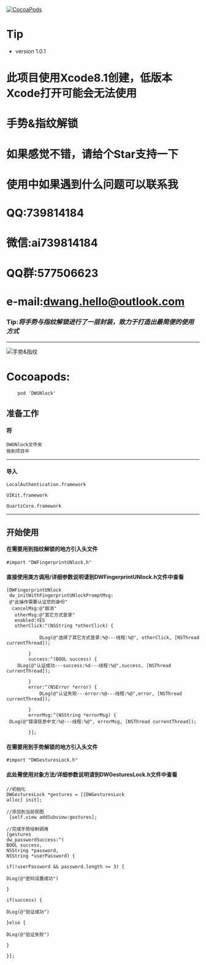 [![CocoaPods](http://img.shields.io/cocoapods/v/DWUNlock.svg?style=flat)](http://cocoapods.org/?q=DWUNlock)
# Tip
- version 1.0.1

# 此项目使用Xcode8.1创建，低版本Xcode打开可能会无法使用
# 手势&amp;指纹解锁
# 如果感觉不错，请给个Star支持一下
# 使用中如果遇到什么问题可以联系我
# QQ:739814184 
# 微信:ai739814184
# QQ群:577506623
# e-mail:dwang.hello@outlook.com
### Tip:*将手势与指纹解锁进行了一层封装，致力于打造出最简便的使用方式*
---

![手势&指纹](https://github.com/dwanghello/DWUNlock/blob/master/手势%26指纹.gif)

# Cocoapods:
        pod 'DWUNlock'
## 准备工作
#### 将
    DWUNlock文件夹
    拖到项目中

---
#### 导入    
    LocalAuthentication.framework

    UIKit.framework

    QuartzCore.framework

---
## 开始使用
#### 在需要用到指纹解锁的地方引入头文件
    #import "DWFingerprintUNlock.h"
    
#### 直接使用类方调用/详细参数说明请到DWFingerprintUNlock.h文件中查看
    [DWFingerprintUNlock
     dw_initWithFingerprintUNlockPromptMsg:
     @"此操作需要认证您的身份"
      cancelMsg:@"取消"
       otherMsg:@"其它方式登录" 
       enabled:YES
       otherClick:^(NSString *otherClick) {
                
                DLog(@"选择了其它方式登录:%@---线程:%@", otherClick, [NSThread currentThread]);
                
            } 
            success:^(BOOL success) {
        DLog(@"认证成功---success:%d---线程:%@",success, [NSThread currentThread]);
                
            } 
            error:^(NSError *error) {
                DLog(@"认证失败---error:%@---线程:%@",error, [NSThread currentThread]);
                
            } 
            errorMsg:^(NSString *errorMsg) {
     DLog(@"错误信息中文:%@---线程:%@", errorMsg, [NSThread currentThread]);
                
            }];
            

#### 在需要用到手势解锁的地方引入头文件
    #import "DWGesturesLock.h"
    
#### 此处需使用对象方法/详细参数说明请到DWGesturesLock.h文件中查看
    //初始化
    DWGesturesLock *gestures = [[DWGesturesLock 
    alloc] init];
    
    //添加到当前视图
     [self.view addSubview:gestures];

    //完成手势绘制调用
    [gestures 
    dw_passwordSuccess:^(
    BOOL success, 
    NSString *password, 
    NSString *userPassword) {
    
    if(!userPassword && password.length >= 3) {
    
    DLog(@"密码设置成功")
    
    }
    
    if(success) {
    
    DLog(@"验证成功")
    
    }else {
    
    DLog(@"验证失败")
    
    }
    
    }];


